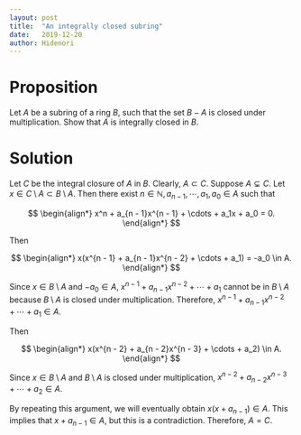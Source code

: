 ```yaml
---
layout: post
title:  "An integrally closed subring"
date:   2019-12-20
author: Hidenori
---
```


# Proposition
Let $A$ be a subring of a ring $B$, such that the set $B - A$ is closed under multiplication.
Show that $A$ is integrally closed in $B$.

# Solution
Let $C$ be the integral closure of $A$ in $B$.
Clearly, $A \subset C$.
Suppose $A \subsetneq C$.
Let $x \in C \setminus A \subset B \setminus A$.
Then there exist $n \in \mathbb{N}, a_{n - 1}, \cdots, a_1, a_0 \in A$ such that

$$
\begin{align*}
  x^n + a_{n - 1}x^{n - 1} + \cdots + a_1x + a_0 = 0.
\end{align*}
$$

Then 

$$
\begin{align*}
  x(x^{n - 1} + a_{n - 1}x^{n - 2} + \cdots + a_1) = -a_0 \in A.
\end{align*}
$$

Since $x \in B \setminus A$ and $-a_0 \in A$, $x^{n - 1} + a_{n - 1}x^{n - 2} + \cdots + a_1$ cannot be in $B \setminus A$ because $B \setminus A$ is closed under multiplication.
Therefore, $x^{n - 1} + a_{n - 1}x^{n - 2} + \cdots + a_1 \in A$.

Then 

$$
\begin{align*}
  x(x^{n - 2} + a_{n - 2}x^{n - 3} + \cdots + a_2) \in A.
\end{align*}
$$

Since $x \in B \setminus A$ and $B \setminus A$ is closed under multiplication, $x^{n - 2} + a_{n - 2}x^{n - 3} + \cdots + a_2 \in A$.

By repeating this argument, we will eventually obtain $x(x + a_{n - 1}) \in A$.
This implies that $x + a_{n - 1} \in A$, but this is a contradiction.
Therefore, $A = C$.
